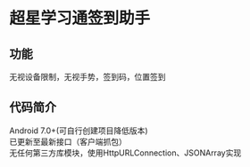 # 超星学习通签到助手
## 功能
无视设备限制，无视手势，签到码，位置签到

## 代码简介
Android 7.0+(可自行创建项目降低版本)   
已更新至最新接口（客户端抓包）   
无任何第三方库模块，使用HttpURLConnection、JSONArray实现
